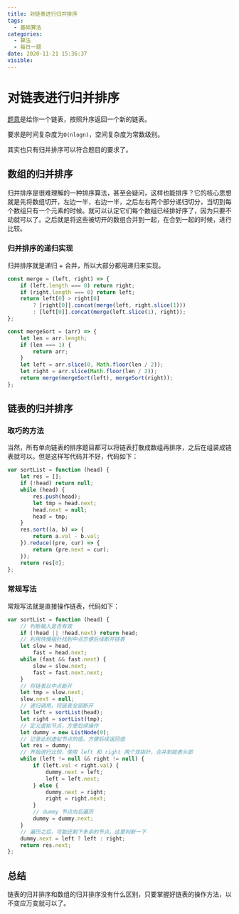 ```yaml
---
title: 对链表进行归并排序
tags:
  - 基础算法
categories:
  - 算法
  - 每日一题
date: 2020-11-21 15:36:37
visible:
---
```



# 对链表进行归并排序

[题意](https://leetcode-cn.com/problems/sort-list/)是给你一个链表，按照升序返回一个新的链表。

要求是时间复杂度为`O(nlogn)`，空间复杂度为常数级别。

其实也只有归并排序可以符合题目的要求了。

## 数组的归并排序

归并排序是很难理解的一种排序算法，甚至会疑问，这样也能排序？它的核心思想就是先将数组切开，左边一半，右边一半，之后左右两个部分递归切分，当切到每个数组只有一个元素的时候。就可以认定它们每个数组已经排好序了，因为只要不动就可以了。之后就是将这些被切开的数组合并到一起，在合到一起的时候，进行比较。

### 归并排序的递归实现

归并排序就是递归 + 合并，所以大部分都用递归来实现。

```js
const merge = (left, right) => {
	if (left.length === 0) return right;
	if (right.length === 0) return left;
	return left[0] > right[0]
		? [right[0]].concat(merge(left, right.slice(1)))
		: [left[0]].concat(merge(left.slice(1), right));
};

const mergeSort = (arr) => {
	let len = arr.length;
	if (len === 1) {
		return arr;
	}
	let left = arr.slice(0, Math.floor(len / 2));
	let right = arr.slice(Math.floor(len / 2));
	return merge(mergeSort(left), mergeSort(right));
};
```

## 链表的归并排序

### 取巧的方法

当然，所有单向链表的排序题目都可以将链表打散成数组再排序，之后在组装成链表就可以。但是这样写代码并不好，代码如下：

```js
var sortList = function (head) {
	let res = [];
	if (!head) return null;
	while (head) {
		res.push(head);
		let tmp = head.next;
		head.next = null;
		head = tmp;
	}
	res.sort((a, b) => {
		return a.val - b.val;
	}).reduce((pre, cur) => {
		return (pre.next = cur);
	});
	return res[0];
};
```

### 常规写法

常规写法就是直接操作链表，代码如下：

```js
var sortList = function (head) {
	// 判断输入是否有效
	if (!head || !head.next) return head;
	// 利用快慢指针找到中点方便后续断开链表
	let slow = head,
		fast = head.next;
	while (fast && fast.next) {
		slow = slow.next;
		fast = fast.next.next;
	}
	// 将链表以中点断开
	let tmp = slow.next;
	slow.next = null;
	// 递归调用，将链表全部断开
	let left = sortList(head);
	let right = sortList(tmp);
	// 定义虚拟节点，方便后续操作
	let dummy = new ListNode(0);
	// 记录此刻虚拟节点的值，方便后续返回值
	let res = dummy;
	// 开始进行比较，使用 left 和 right 两个双指针，合并到链表头部
	while (left != null && right != null) {
		if (left.val < right.val) {
			dummy.next = left;
			left = left.next;
		} else {
			dummy.next = right;
			right = right.next;
		}
		// dummy 节点向后遍历
		dummy = dummy.next;
	}
	// 遍历之后，可能还剩下多余的节点，这里判断一下
	dummy.next = left ? left : right;
	return res.next;
};
```

## 总结

链表的归并排序和数组的归并排序没有什么区别，只要掌握好链表的操作方法，以不变应万变就可以了。